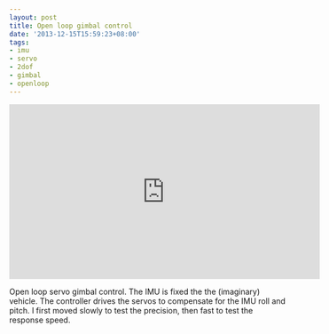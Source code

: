 ```yaml
---
layout: post
title: Open loop gimbal control
date: '2013-12-15T15:59:23+08:00'
tags:
- imu
- servo
- 2dof
- gimbal
- openloop
---
```

<iframe width="560" height="315" src="https://www.youtube.com/embed/N-UHSc61mtY" title="YouTube video player" frameborder="0" allow="accelerometer; autoplay; clipboard-write; encrypted-media; gyroscope; picture-in-picture" allowfullscreen></iframe>

Open loop servo gimbal control. The IMU is fixed the the (imaginary) vehicle. The controller drives the servos to compensate for the IMU roll and pitch. I first moved slowly to test the precision, then fast to test the response speed.
